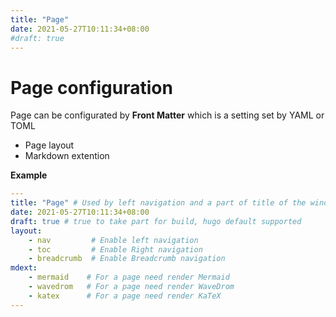 ```yaml
---
title: "Page"
date: 2021-05-27T10:11:34+08:00
#draft: true
---
```


# Page configuration

Page can be configurated by **Front Matter** which is a setting set by YAML or TOML


- Page layout
- Markdown extention


**Example**

```yml
---
title: "Page" # Used by left navigation and a part of title of the window
date: 2021-05-27T10:11:34+08:00
draft: true # true to take part for build, hugo default supported
layout:
    - nav         # Enable left navigation 
    - toc         # Enable Right navigation 
    - breadcrumb  # Enable Breadcrumb navigation 
mdext:
    - mermaid    # For a page need render Mermaid
    - wavedrom   # For a page need render WaveDrom
    - katex      # For a page need render KaTeX
---
```


